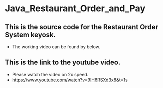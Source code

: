 # Java_Restaurant_Order_and_Pay
## This is the source code for the Restaurant Order System keyosk.
- The working video can be found by below.

## This is the link to the youtube video.
- Please watch the video on 2x speed. 
- https://www.youtube.com/watch?v=9IH6RSXd3x8&t=1s
